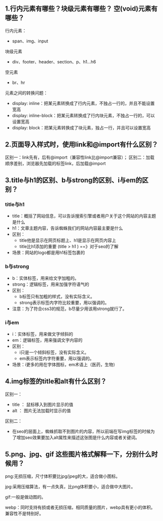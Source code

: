 ## 1.行内元素有哪些？块级元素有哪些？ 空(void)元素有哪些？

行内元素：

- span、img、input

块级元素

- div、footer、header、section、p、h1...h6

空元素

- br、hr

元素之间的转换问题：

- display: inline：把某元素转换成了行内元素，不独占一行的，并且不能设置宽高
- display: inline-block：把某元素转换成了行内块元素，不独占一行的，可以设置宽高
- display: block：把某元素转换成了块元素，独占一行，并且可以设置宽高

## 2.页面导入样式时，使用link和@import有什么区别？

区别一：link先有，后有@import（兼容性link比@import兼容）；
区别二：加载顺序差别，浏览器先加载的标签link，后加载@import

## 3.title与h1的区别、b与strong的区别、i与em的区别？

### title与h1

- title：概括了网站信息，可以告诉搜索引擎或者用户关于这个网站的内容主题是什么
- h1：文章主题内容，告诉蜘蛛我们的网站内容最主要是什么
- 区别：
  - title他是显示在网页标题上、h1是显示在网页内容上
  - title比h1添加的重要 (title > h1 ) ==》对于seo的了解
- 场景：网站的logo都是用h1标签包裹的

### b与strong

- b：实体标签，用来给文字加粗的。
- strong：逻辑标签，用来加强字符语气的
- 区别：
  - b标签只有加粗的样式，没有实际含义。
  - strong表示标签内字符比较重要，用以强调的。
- 注意：为了符合css3的规范，b尽量少用该用strong就行了。

### i与em

- i：实体标签，用来做文字倾斜的
- em：逻辑标签，用来强调文字内容的
- 区别：
  - i只是一个倾斜标签，没有实际含义。
  - em表示标签内字符重要，用以强调的。
- 场景：i更多的用在字体图标，em术语上（医药，生物）

## 4.img标签的title和alt有什么区别？

区别一：

- title ： 鼠标移入到图片显示的值
- alt   ： 图片无法加载时显示的值

区别二：

- 在seo的层面上，蜘蛛抓取不到图片的内容，所以前端在写img标签的时候为了增加seo效果要加入alt属性来描述这张图是什么内容或者关键词。

## 5.png、jpg、gif 这些图片格式解释一下，分别什么时候用？

png:无损压缩，尺寸体积要比jpg/jpeg的大，适合做小图标。

jpg:采用压缩算法，有一点失真，比png体积要小，适合做中大图片。

gif:一般是做动图的。

webp：同时支持有损或者无损压缩，相同质量的图片，webp具有更小的体积。兼容性不是特别好。